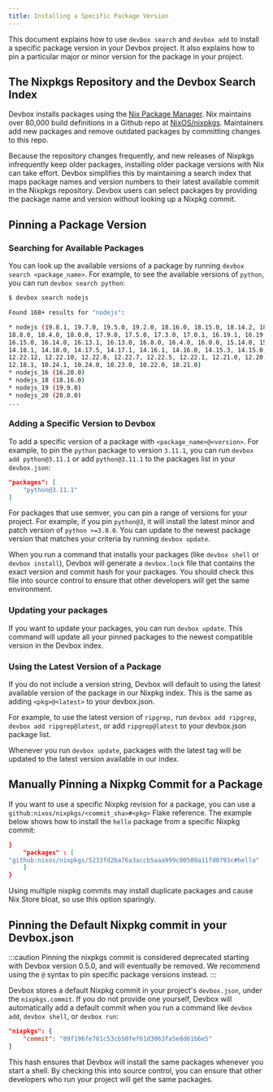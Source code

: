 ```yaml
---
title: Installing a Specific Package Version
---
```


This document explains how to use `devbox search` and `devbox add` to install a specific package version in your Devbox project. It also explains how to pin a particular major or minor version for the package in your project.

## The Nixpkgs Repository and the Devbox Search Index

Devbox installs packages using the [Nix Package Manager](https://nixos.org). Nix maintains over 80,000 build definitions in a Github repo at [NixOS/nixpkgs](https://github.com/NixOS/nixpkgs). Maintainers add new packages and remove outdated packages by committing changes to this repo.

Because the repository changes frequently, and new releases of Nixpkgs infrequently keep older packages, installing older package versions with Nix can take effort. Devbox simplifies this by maintaining a search index that maps package names and version numbers to their latest available commit in the Nixpkgs repository. Devbox users can select packages by providing the package name and version without looking up a Nixpkg commit.

## Pinning a Package Version

### Searching for Available Packages

You can look up the available versions of a package by running `devbox search <package_name>`. For example, to see the available versions of `python`, you can run `devbox search python`:

```bash
$ devbox search nodejs

Found 168+ results for "nodejs":

* nodejs (19.8.1, 19.7.0, 19.5.0, 19.2.0, 18.16.0, 18.15.0, 18.14.2, 18.13.0, 18.12.1, 18.10.0,
18.8.0, 18.4.0, 18.0.0, 17.9.0, 17.5.0, 17.3.0, 17.0.1, 16.19.1, 16.19.0, 16.18.1, 16.17.1, 16.17.0,
16.15.0, 16.14.0, 16.13.1, 16.13.0, 16.8.0, 16.4.0, 16.0.0, 15.14.0, 15.10.0, 15.5.0, 15.0.1,
14.18.1, 14.18.0, 14.17.5, 14.17.1, 14.16.1, 14.16.0, 14.15.3, 14.15.0, 14.9.0, 14.4.0, 13.14.0,
12.22.12, 12.22.10, 12.22.8, 12.22.7, 12.22.5, 12.22.1, 12.21.0, 12.20.0, 12.19.0, 12.18.3,
12.18.1, 10.24.1, 10.24.0, 10.23.0, 10.22.0, 10.21.0)
* nodejs_16 (16.20.0)
* nodejs_18 (18.16.0)
* nodejs_19 (19.9.0)
* nodejs_20 (20.0.0)
...
```

### Adding a Specific Version to Devbox

To add a specific version of a package with `<package_name>@<version>`. For example, to pin the `python` package to version `3.11.1`, you can run `devbox add python@3.11.1` or add `python@3.11.1` to the packages list in your `devbox.json`:

```json
"packages": [
	"python@3.11.1"
]
```

For packages that use semver, you can pin a range of versions for your project. For example, if you pin `python@3`, it will install the latest minor and patch version of `python >=3.0.0`. You can update to the newest package version that matches your criteria by running `devbox update`.

When you run a command that installs your packages (like `devbox shell` or `devbox install`), Devbox will generate a `devbox.lock` file that contains the exact version and commit hash for your packages. You should check this file into source control to ensure that other developers will get the same environment.

### Updating your packages

If you want to update your packages, you can run `devbox update`. This command will update all your pinned packages to the newest compatible version in the Devbox index.

### Using the Latest Version of a Package
If you do not include a version string, Devbox will default to using the latest available version of the package in our Nixpkg index. This is the same as adding `<pkg>@<latest>` to your devbox.json.

For example, to use the latest version of `ripgrep,` run `devbox add ripgrep`, `devbox add ripgrep@latest`, or add `ripgrep@latest` to your devbox.json package list.

Whenever you run `devbox update`, packages with the latest tag will be updated to the latest version available in our index.



## Manually Pinning a Nixpkg Commit for a Package

If you want to use a specific Nixpkg revision for a package, you can use a `github:nixos/nixpkgs/<commit_sha>#<pkg>` Flake reference. The example below shows how to install the `hello` package from a specific Nixpkg commit:

```json
}
	"packages" : [
"github:nixos/nixpkgs/5233fd2ba76a3accb5aaa999c00509a11fd0793c#hello"
	]
}
```
Using multiple nixpkg commits may install duplicate packages and cause Nix Store bloat, so use this option sparingly.

## Pinning the Default Nixpkg commit in your Devbox.json

:::caution
Pinning the nixpkgs commit is considered deprecated starting with Devbox version 0.5.0, and will eventually be removed. We recommend using the `@` syntax to pin specific package versions instead.
:::

Devbox stores a default Nixpkg commit in your project's `devbox.json`, under the `nixpkgs.commit`. If you do not provide one yourself, Devbox will automatically add a default commit when you run a command like `devbox add`, `devbox shell`, or `devbox run`:

```json
"nixpkgs": {
    "commit": "89f196fe781c53cb50fef61d3063fa5e8d61b6e5"
}
```
This hash ensures that Devbox will install the same packages whenever you start a shell. By checking this into source control, you can ensure that other developers who run your project will get the same packages.
